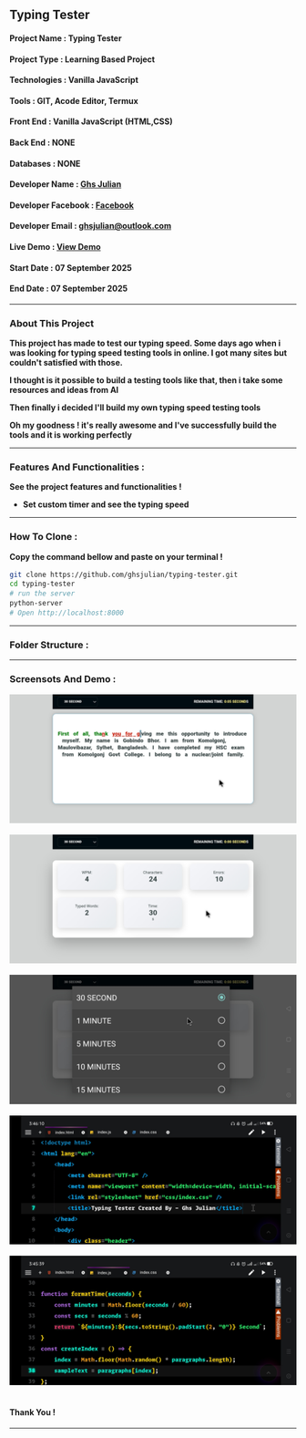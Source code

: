 ## Typing Tester

#### Project Name : Typing Tester

#### Project Type : Learning Based Project

#### Technologies : Vanilla JavaScript 

#### Tools : GIT, Acode Editor, Termux

#### Front End : Vanilla JavaScript (HTML,CSS)

#### Back End : NONE

#### Databases : NONE

#### Developer Name : <a href="https://ghsresume.netlify.app" target="_blank">Ghs Julian</a>

#### Developer Facebook : <a href="https://web.facebook.com/ghs.julian.85" target="_blank">Facebook</a>

#### Developer Email : <a href="email:ghsjulian@outlook.com" target="_blank"> ghsjulian@outlook.com </a>

#### Live Demo : <a href="https://ghsjulian.github.io/type-testing" target="_blank">View Demo </a>

#### Start Date : 07 September 2025

#### End Date : 07 September 2025

---

### About This Project

**This project has made to test our typing speed. Some days ago when i was looking for typing speed testing tools in online. I got many sites but couldn't satisfied with those.**

**I thought is it possible to build a testing tools like that, then i take some resources and ideas from AI**

**Then finally i decided I'll build my own typing speed testing tools**

**Oh my goodness ! it's really awesome and I've successfully build the tools and it is working perfectly**



---

### Features And Functionalities :

**See the project features and functionalities !**

-  **Set custom timer and see the typing speed**

---

### How To Clone :

**Copy the command bellow and paste on your terminal !**

```bash
git clone https://github.com/ghsjulian/typing-tester.git
cd typing-tester
# run the server
python-server
# Open http://localhost:8000
```

---

### Folder Structure :


---

### Screensots And Demo :

<img src="/demo/1.jpg" /><br/><br/>
<img src="/demo/2.jpg" /><br/><br/>
<img src="/demo/3.jpg" /><br/><br/>
<img src="/demo/4.jpg" /><br/><br/>
<img src="/demo/5.jpg" /><br/><br/>




#### Thank You !

---
